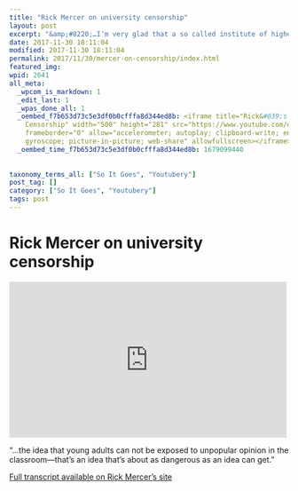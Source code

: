 ```yaml
---
title: "Rick Mercer on university censorship"
layout: post
excerpt: "&amp;#8220;…I’m very glad that a so called institute of higher learning is not in charge of what I can and can not watch.&amp;#8221;"
date: 2017-11-30 18:11:04
modified: 2017-11-30 18:11:04
permalink: 2017/11/30/mercer-on-censorship/index.html
featured_img: 
wpid: 2641
all_meta: 
  _wpcom_is_markdown: 1
  _edit_last: 1
  _wpas_done_all: 1
  _oembed_f7b653d73c5e3df0b0cfffa8d344ed8b: <iframe title="Rick&#039;s Rant - University
    Censorship" width="500" height="281" src="https://www.youtube.com/embed/JCy-nLzlTKs?feature=oembed"
    frameborder="0" allow="accelerometer; autoplay; clipboard-write; encrypted-media;
    gyroscope; picture-in-picture; web-share" allowfullscreen></iframe>
  _oembed_time_f7b653d73c5e3df0b0cfffa8d344ed8b: 1679099440
  
  
taxonomy_terms_all: ["So It Goes", "Youtubery"]
post_tag: []
category: ["So It Goes", "Youtubery"]
tags: post
---
```


# Rick Mercer on university censorship

<iframe allow="accelerometer; autoplay; clipboard-write; encrypted-media; gyroscope; picture-in-picture; web-share" allowfullscreen="" frameborder="0" height="281" loading="lazy" src="https://www.youtube.com/embed/JCy-nLzlTKs?feature=oembed" title="Rick's Rant - University Censorship" width="500"></iframe>

“…the idea that young adults can not be exposed to unpopular opinion in the classroom—that’s an idea that’s about as dangerous as an idea can get.”

[Full transcript available on Rick Mercer’s site](http://www.rickmercer.com/Rick-s-Rant/Blog/November-2017/Censor-Censure.aspx)
